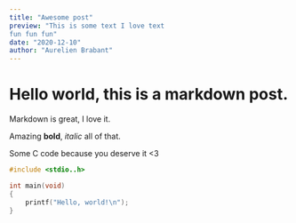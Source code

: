 ```yaml
---
title: "Awesome post"
preview: "This is some text I love text
fun fun fun"
date: "2020-12-10"
author: "Aurelien Brabant"
---
```


# Hello world, this is a markdown post.

Markdown is great, I love it.

Amazing **bold**, *italic* all of that.

Some C code because you deserve it <3

```c
#include <stdio..h>

int main(void)
{
	printf("Hello, world!\n");
}
```
